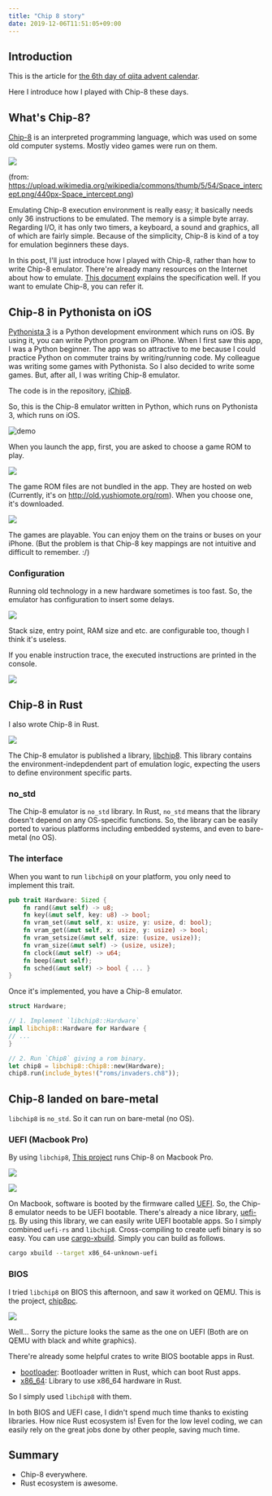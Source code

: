 ```yaml
---
title: "Chip 8 story"
date: 2019-12-06T11:51:05+09:00
---
```


## Introduction

This is the article for [the 6th day of qiita advent calendar](https://qiita.com/advent-calendar/2019/giroppon-fintech).

Here I introduce how I played with Chip-8 these days.

## What's Chip-8?

[Chip-8](https://en.wikipedia.org/wiki/CHIP-8) is an interpreted programming language, which was used on some old computer systems. Mostly video games were run on them.

![](https://upload.wikimedia.org/wikipedia/commons/thumb/5/54/Space_intercept.png/440px-Space_intercept.png)

(from: https://upload.wikimedia.org/wikipedia/commons/thumb/5/54/Space_intercept.png/440px-Space_intercept.png)

Emulating Chip-8 execution environment is really easy; it basically needs only 36 instructions to be emulated. The memory is a simple byte array. Regarding I/O, it has only two timers, a keyboard, a sound and graphics, all of which are fairly simple. Because of the simplicity, Chip-8 is kind of a toy for emulation beginners these days.

In this post, I'll just introduce how I played with Chip-8, rather than how to write Chip-8 emulator. There're already many resources on the Internet about how to emulate. [This document](http://devernay.free.fr/hacks/chip8/C8TECH10.HTM) explains the specification well. If you want to emulate Chip-8, you can refer it.

## Chip-8 in Pythonista on iOS

[Pythonista 3](http://omz-software.com/pythonista/) is a Python development environment which runs on iOS. By using it, you can write Python program on iPhone. When I first saw this app, I was a Python beginner. The app was so attractive to me because I could practice Python on commuter trains by writing/running code. My colleague was writing some games with Pythonista. So I also decided to write some games. But, after all, I was writing Chip-8 emulator.

The code is in the repository, [iChip8](https://github.com/YushiOMOTE/iChip8).

So, this is the Chip-8 emulator written in Python, which runs on Pythonista 3, which runs on iOS.

![demo](https://raw.github.com/wiki/YushiOMOTE/iChip8/media/demo.gif)

When you launch the app, first, you are asked to choose a game ROM to play.

![](../../assets/chip8/menu.png)

The game ROM files are not bundled in the app. They are hosted on web (Currently, it's on http://old.yushiomote.org/rom). When you choose one, it's downloaded.

![](../../assets/chip8/games.png)

The games are playable. You can enjoy them on the trains or buses on your iPhone. (But the problem is that Chip-8 key mappings are not intuitive and difficult to remember. :/)

### Configuration

Running old technology in a new hardware sometimes is too fast. So, the emulator has configuration to insert some delays.

![](../../assets/chip8/settings.png)

Stack size, entry point, RAM size and etc. are configurable too, though I think it's useless.

If you enable instruction trace, the executed instructions are printed in the console.

![](../../assets/chip8/instlog.png)

## Chip-8 in Rust

I also wrote Chip-8 in Rust.

![](../../assets/chip8/rust.png)

The Chip-8 emulator is published a library, [libchip8](https://crates.io/crates/libchip8). This library contains the environment-indepdendent part of emulation logic, expecting the users to define environment specific parts.

### no_std

The Chip-8 emulator is `no_std` library. In Rust, `no_std` means that the library doesn't depend on any OS-specific functions. So, the library can be easily ported to various platforms including embedded systems, and even to bare-metal (no OS).

### The interface

When you want to run `libchip8` on your platform, you only need to implement this trait.

```rust
pub trait Hardware: Sized {
    fn rand(&mut self) -> u8;
    fn key(&mut self, key: u8) -> bool;
    fn vram_set(&mut self, x: usize, y: usize, d: bool);
    fn vram_get(&mut self, x: usize, y: usize) -> bool;
    fn vram_setsize(&mut self, size: (usize, usize));
    fn vram_size(&mut self) -> (usize, usize);
    fn clock(&mut self) -> u64;
    fn beep(&mut self);
    fn sched(&mut self) -> bool { ... }
}
```

Once it's implemented, you have a Chip-8 emulator.

```rust
struct Hardware;

// 1. Implement `libchip8::Hardware`
impl libchip8::Hardware for Hardware {
// ...
}

// 2. Run `Chip8` giving a rom binary.
let chip8 = libchip8::Chip8::new(Hardware);
chip8.run(include_bytes!("roms/invaders.ch8"));
```

## Chip-8 landed on bare-metal

`libchip8` is `no_std`. So it can run on bare-metal (no OS).

### UEFI (Macbook Pro)

By using `libchip8`, [This project](https://github.com/yushiomote/chip8book) runs Chip-8 on Macbook Pro.

![](https://raw.github.com/wiki/YushiOMOTE/chip8book/ch8.jpg)

![](../../assets/chip8/chip8uefi.png)

On Macbook, software is booted by the firmware called [UEFI](https://en.wikipedia.org/wiki/Unified_Extensible_Firmware_Interface). So, the Chip-8 emulator needs to be UEFI bootable. There's already a nice library, [uefi-rs](https://github.com/rust-osdev/uefi-rs/). By using this library, we can easily write UEFI bootable apps.
So I simply combined `uefi-rs` and `libchip8`. Cross-compiling to create uefi binary is so easy. You can use [cargo-xbuild](https://github.com/rust-osdev/cargo-xbuild). Simply you can build as follows.

```sh
cargo xbuild --target x86_64-unknown-uefi
```

### BIOS

I tried `libchip8` on BIOS this afternoon, and saw it worked on QEMU. This is the project, [chip8pc](https://github.com/YushiOMOTE/chip8pc).

![](../../assets/chip8/chip8bios.png)

Well... Sorry the picture looks the same as the one on UEFI (Both are on QEMU with black and white graphics).

There're already some helpful crates to write BIOS bootable apps in Rust.

* [bootloader](https://github.com/rust-osdev/bootloader): Bootloader written in Rust, which can boot Rust apps.
* [x86_64](https://github.com/rust-osdev/x86_64): Library to use x86_64 hardware in Rust.

So I simply used `libchip8` with them.

In both BIOS and UEFI case, I didn't spend much time thanks to existing libraries. How nice Rust ecosystem is! Even for the low level coding, we can easily rely on the great jobs done by other people, saving much time.

## Summary

* Chip-8 everywhere.
* Rust ecosystem is awesome.
